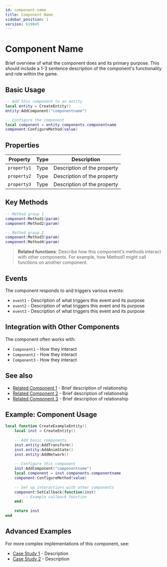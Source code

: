 ```yaml
---
id: component-name
title: Component Name
sidebar_position: 1
version: 619045
---
```


# Component Name

Brief overview of what the component does and its primary purpose. This should include a 1-3 sentence description of the component's functionality and role within the game.

## Basic Usage

```lua
-- Add this component to an entity
local entity = CreateEntity()
entity:AddComponent("componentname")

-- Configure the component
local component = entity.components.componentname
component:ConfigureMethod(value)
```

## Properties

| Property | Type | Description |
|----------|------|-------------|
| `property1` | Type | Description of the property |
| `property2` | Type | Description of the property |
| `property3` | Type | Description of the property |

## Key Methods

```lua
-- Method group 1
component:Method1(param)
component:Method2(param)

-- Method group 2
component:Method3(param)
component:Method4(param)
```

> **Related functions**: Describe how this component's methods interact with other components. For example, how Method1 might call functions on another component.

## Events

The component responds to and triggers various events:

- `event1` - Description of what triggers this event and its purpose
- `event2` - Description of what triggers this event and its purpose
- `event3` - Description of what triggers this event and its purpose

## Integration with Other Components

The component often works with:

- `Component1` - How they interact
- `Component2` - How they interact
- `Component3` - How they interact

## See also

- [Related Component 1](path-to-component1.md) - Brief description of relationship
- [Related Component 2](path-to-component2.md) - Brief description of relationship
- [Related Component 3](path-to-component3.md) - Brief description of relationship

## Example: Component Usage

```lua
local function CreateExampleEntity()
    local inst = CreateEntity()
    
    -- Add basic components
    inst.entity:AddTransform()
    inst.entity:AddAnimState()
    inst.entity:AddNetwork()
    
    -- Configure this component
    inst:AddComponent("componentname")
    local component = inst.components.componentname
    component:ConfigureMethod(value)
    
    -- Set up interactions with other components
    component:SetCallback(function(inst)
        -- Example callback function
    end)
    
    return inst
end
```

## Advanced Examples

For more complex implementations of this component, see:

- [Case Study 1](../examples/case-study1.md) - Description
- [Case Study 2](../examples/case-study2.md) - Description 